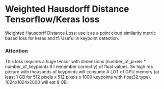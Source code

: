 # Weighted Hausdorff Distance Tensorflow/Keras loss
Weighted Hausdorff Distance Loss: use it as a point cloud similarity metric based loss for keras and tf. Useful in keypoint detection.
### Attention
This loss requires a huge tensor with dimensions (number_of_pixels * number_of_keypoints if I remember correctly) of float values. So high res picture with thousands of keypoints will consume A LOT of GPU memory (at least 1 GB for 512 pixels x 512 pixels x 1000 keypoints with float32 type). 1024x1024x2000 will eat 8 GB. 

